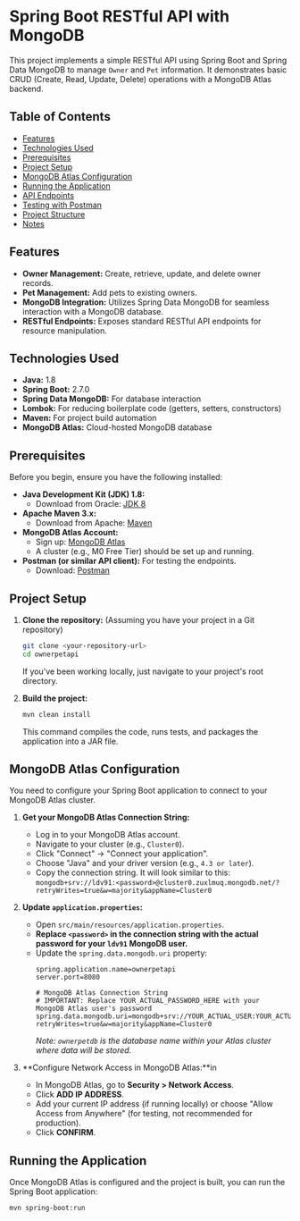 # Spring Boot RESTful API with MongoDB

This project implements a simple RESTful API using Spring Boot and Spring Data MongoDB to manage `Owner` and `Pet` information. It demonstrates basic CRUD (Create, Read, Update, Delete) operations with a MongoDB Atlas backend.

## Table of Contents

* [Features](#features)
* [Technologies Used](#technologies-used)
* [Prerequisites](#prerequisites)
* [Project Setup](#project-setup)
* [MongoDB Atlas Configuration](#mongodb-atlas-configuration)
* [Running the Application](#running-the-application)
* [API Endpoints](#api-endpoints)
* [Testing with Postman](#testing-with-postman)
* [Project Structure](#project-structure)
* [Notes](#notes)

## Features

* **Owner Management:** Create, retrieve, update, and delete owner records.
* **Pet Management:** Add pets to existing owners.
* **MongoDB Integration:** Utilizes Spring Data MongoDB for seamless interaction with a MongoDB database.
* **RESTful Endpoints:** Exposes standard RESTful API endpoints for resource manipulation.

## Technologies Used

* **Java:** 1.8
* **Spring Boot:** 2.7.0
* **Spring Data MongoDB:** For database interaction
* **Lombok:** For reducing boilerplate code (getters, setters, constructors)
* **Maven:** For project build automation
* **MongoDB Atlas:** Cloud-hosted MongoDB database

## Prerequisites

Before you begin, ensure you have the following installed:

* **Java Development Kit (JDK) 1.8:**
    * Download from Oracle: [JDK 8](https://www.oracle.com/java/technologies/javase/javase8-downloads.html)
* **Apache Maven 3.x:**
    * Download from Apache: [Maven](https://maven.apache.org/download.cgi)
* **MongoDB Atlas Account:**
    * Sign up: [MongoDB Atlas](https://cloud.mongodb.com/)
    * A cluster (e.g., M0 Free Tier) should be set up and running.
* **Postman (or similar API client):** For testing the endpoints.
    * Download: [Postman](https://www.postman.com/downloads/)

## Project Setup

1.  **Clone the repository:** (Assuming you have your project in a Git repository)
    ```bash
    git clone <your-repository-url>
    cd ownerpetapi
    ```
    If you've been working locally, just navigate to your project's root directory.

2.  **Build the project:**
    ```bash
    mvn clean install
    ```
    This command compiles the code, runs tests, and packages the application into a JAR file.

## MongoDB Atlas Configuration

You need to configure your Spring Boot application to connect to your MongoDB Atlas cluster.

1.  **Get your MongoDB Atlas Connection String:**
    * Log in to your MongoDB Atlas account.
    * Navigate to your cluster (e.g., `Cluster0`).
    * Click "Connect" -> "Connect your application".
    * Choose "Java" and your driver version (e.g., `4.3 or later`).
    * Copy the connection string. It will look similar to this:
      `mongodb+srv://ldv91:<password>@cluster0.zuxlmuq.mongodb.net/?retryWrites=true&w=majority&appName=Cluster0`

2.  **Update `application.properties`:**
    * Open `src/main/resources/application.properties`.
    * **Replace `<password>` in the connection string with the actual password for your `ldv91` MongoDB user.**
    * Update the `spring.data.mongodb.uri` property:
        ```properties
        spring.application.name=ownerpetapi
        server.port=8080

        # MongoDB Atlas Connection String
        # IMPORTANT: Replace YOUR_ACTUAL_PASSWORD_HERE with your MongoDB Atlas user's password
        spring.data.mongodb.uri=mongodb+srv://YOUR_ACTUAL_USER:YOUR_ACTUAL_PASSWORD_HERE@cluster0.zuxlmuq.mongodb.net/ownerpetdb?retryWrites=true&w=majority&appName=Cluster0
        ```
      *Note: `ownerpetdb` is the database name within your Atlas cluster where data will be stored.*

3.  **Configure Network Access in MongoDB Atlas:**in
    * In MongoDB Atlas, go to **Security > Network Access**.
    * Click **ADD IP ADDRESS**.
    * Add your current IP address (if running locally) or choose "Allow Access from Anywhere" (for testing, not recommended for production).
    * Click **CONFIRM**.

## Running the Application

Once MongoDB Atlas is configured and the project is built, you can run the Spring Boot application:

```bash
mvn spring-boot:run